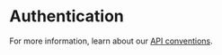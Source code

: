 # Authentication

For more information, learn about our [API conventions](https://www.clarifai.com/blog/clarifai-api-conventions).
